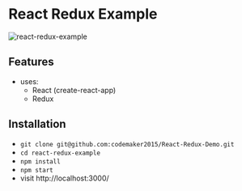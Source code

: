 # React Redux Example

![react-redux-example](https://user-images.githubusercontent.com/2479967/31530740-ab7ab6f0-b00c-11e7-8c6f-77e8094cb0b0.gif)

## Features

* uses:
  * React (create-react-app)
  * Redux

## Installation

* `git clone git@github.com:codemaker2015/React-Redux-Demo.git`
* `cd react-redux-example`
* `npm install`
* `npm start`
* visit http://localhost:3000/
